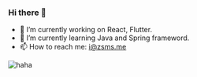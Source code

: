 ### Hi there 👋 

- 🔭 I’m currently working on React, Flutter.
- 🌱 I’m currently learning Java and Spring frameword.
- 📫 How to reach me: i@zsms.me

![haha](https://zsms.me/copy.gif)

